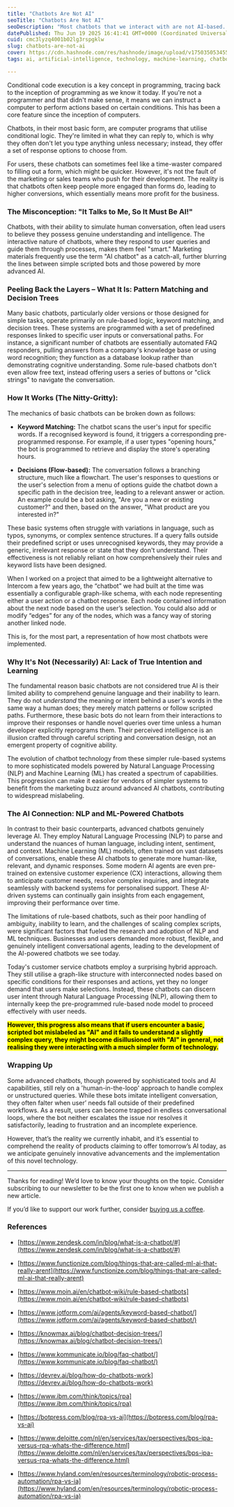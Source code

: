 ```yaml
---
title: "Chatbots Are Not AI"
seoTitle: "Chatbots Are Not AI"
seoDescription: "Most chatbots that we interact with are not AI-based. Many of them aren't even ML-based, but are simple scripts. Let's learn how they work."
datePublished: Thu Jun 19 2025 16:41:41 GMT+0000 (Coordinated Universal Time)
cuid: cmc3lyzq4001b02lg3rspgklw
slug: chatbots-are-not-ai
cover: https://cdn.hashnode.com/res/hashnode/image/upload/v1750350534554/2e053520-a0be-4d19-899d-606786d3e06c.png
tags: ai, artificial-intelligence, technology, machine-learning, chatbot

---
```


Conditional code execution is a key concept in programming, tracing back to the inception of programming as we know it today. If you're not a programmer and that didn't make sense, it means we can instruct a computer to perform actions based on certain conditions. This has been a core feature since the inception of computers.

Chatbots, in their most basic form, are computer programs that utilise conditional logic. They're limited in what they can reply to, which is why they often don't let you type anything unless necessary; instead, they offer a set of response options to choose from.

For users, these chatbots can sometimes feel like a time-waster compared to filling out a form, which might be quicker. However, it's not the fault of the marketing or sales teams who push for their development. The reality is that chatbots often keep people more engaged than forms do, leading to higher conversions, which essentially means more profit for the business.

### **The Misconception: "It Talks to Me, So It Must Be AI!"**

Chatbots, with their ability to simulate human conversation, often lead users to believe they possess genuine understanding and intelligence. The interactive nature of chatbots, where they respond to user queries and guide them through processes, makes them feel "smart." Marketing materials frequently use the term "AI chatbot" as a catch-all, further blurring the lines between simple scripted bots and those powered by more advanced AI.

### **Peeling Back the Layers – What It Is: Pattern Matching and Decision Trees**

Many basic chatbots, particularly older versions or those designed for simple tasks, operate primarily on rule-based logic, keyword matching, and decision trees. These systems are programmed with a set of predefined responses linked to specific user inputs or conversational paths. For instance, a significant number of chatbots are essentially automated FAQ responders, pulling answers from a company's knowledge base or using word recognition; they function as a database lookup rather than demonstrating cognitive understanding. Some rule-based chatbots don't even allow free text, instead offering users a series of buttons or "click strings" to navigate the conversation.

### **How It Works (The Nitty-Gritty):**

The mechanics of basic chatbots can be broken down as follows:

* **Keyword Matching:** The chatbot scans the user's input for specific words. If a recognised keyword is found, it triggers a corresponding pre-programmed response. For example, if a user types "opening hours," the bot is programmed to retrieve and display the store's operating hours.
    
* **Decisions (Flow-based):** The conversation follows a branching structure, much like a flowchart. The user's responses to questions or the user's selection from a menu of options guide the chatbot down a specific path in the decision tree, leading to a relevant answer or action. An example could be a bot asking, "Are you a new or existing customer?" and then, based on the answer, "What product are you interested in?"
    

These basic systems often struggle with variations in language, such as typos, synonyms, or complex sentence structures. If a query falls outside their predefined script or uses unrecognised keywords, they may provide a generic, irrelevant response or state that they don't understand. Their effectiveness is not reliably reliant on how comprehensively their rules and keyword lists have been designed.

When I worked on a project that aimed to be a lightweight alternative to Intercom a few years ago, the “chatbot” we had built at the time was essentially a configurable graph-like schema, with each node representing either a user action or a chatbot response. Each node contained information about the next node based on the user’s selection. You could also add or modify “edges” for any of the nodes, which was a fancy way of storing another linked node.

This is, for the most part, a representation of how most chatbots were implemented.

### **Why It's Not (Necessarily) AI: Lack of True Intention and Learning**

The fundamental reason basic chatbots are not considered true AI is their limited ability to comprehend genuine language and their inability to learn. They do not *understand* the meaning or intent behind a user's words in the same way a human does; they merely match patterns or follow scripted paths. Furthermore, these basic bots do not learn from their interactions to improve their responses or handle novel queries over time unless a human developer explicitly reprograms them. Their perceived intelligence is an illusion crafted through careful scripting and conversation design, not an emergent property of cognitive ability.

The evolution of chatbot technology from these simpler rule-based systems to more sophisticated models powered by Natural Language Processing (NLP) and Machine Learning (ML) has created a spectrum of capabilities. This progression can make it easier for vendors of simpler systems to benefit from the marketing buzz around advanced AI chatbots, contributing to widespread mislabeling.

### **The AI Connection: NLP and ML-Powered Chatbots**

In contrast to their basic counterparts, advanced chatbots genuinely leverage AI. They employ Natural Language Processing (NLP) to parse and understand the nuances of human language, including intent, sentiment, and context. Machine Learning (ML) models, often trained on vast datasets of conversations, enable these AI chatbots to generate more human-like, relevant, and dynamic responses. Some modern AI agents are even pre-trained on extensive customer experience (CX) interactions, allowing them to anticipate customer needs, resolve complex inquiries, and integrate seamlessly with backend systems for personalised support. These AI-driven systems can continually gain insights from each engagement, improving their performance over time.

The limitations of rule-based chatbots, such as their poor handling of ambiguity, inability to learn, and the challenges of scaling complex scripts, were significant factors that fueled the research and adoption of NLP and ML techniques. Businesses and users demanded more robust, flexible, and genuinely intelligent conversational agents, leading to the development of the AI-powered chatbots we see today.

Today's customer service chatbots employ a surprising hybrid approach. They still utilise a graph-like structure with interconnected nodes based on specific conditions for their responses and actions, yet they no longer demand that users make selections. Instead, these chatbots can discern user intent through Natural Language Processing (NLP), allowing them to internally keep the pre-programmed rule-based node model to proceed effectively with user needs.

**<mark>However, this progress also means that if users encounter a basic, scripted bot mislabeled as "AI" and it fails to understand a slightly complex query, they might become disillusioned with "AI" in general, not realising they were interacting with a much simpler form of technology.</mark>**

### **Wrapping Up**

Some advanced chatbots, though powered by sophisticated tools and AI capabilities, still rely on a 'human-in-the-loop' approach to handle complex or unstructured queries. While these bots imitate intelligent conversation, they often falter when user’ needs fall outside of their predefined workflows. As a result, users can become trapped in endless conversational loops, where the bot neither escalates the issue nor resolves it satisfactorily, leading to frustration and an incomplete experience.

However, that’s the reality we currently inhabit, and it’s essential to comprehend the reality of products claiming to offer tomorrow’s AI today, as we anticipate genuinely innovative advancements and the implementation of this novel technology.

---

Thanks for reading! We’d love to know your thoughts on the topic. Consider subscribing to our newsletter to be the first one to know when we publish a new article.

If you’d like to support our work further, consider [buying us a coffee](https://buymeacoffee.com/anshulandnishank).

### References

* [https://www.zendesk.com/in/blog/what-is-a-chatbot/#](https://www.zendesk.com/in/blog/what-is-a-chatbot/#)
    
* [https://www.functionize.com/blog/things-that-are-called-ml-ai-that-really-arent](https://www.functionize.com/blog/things-that-are-called-ml-ai-that-really-arent)
    
* [https://www.moin.ai/en/chatbot-wiki/rule-based-chatbots](https://www.moin.ai/en/chatbot-wiki/rule-based-chatbots)
    
* [https://www.jotform.com/ai/agents/keyword-based-chatbot/](https://www.jotform.com/ai/agents/keyword-based-chatbot/)
    
* [https://knowmax.ai/blog/chatbot-decision-trees/](https://knowmax.ai/blog/chatbot-decision-trees/)
    
* [https://www.kommunicate.io/blog/faq-chatbot/](https://www.kommunicate.io/blog/faq-chatbot/)
    
* [https://devrev.ai/blog/how-do-chatbots-work](https://devrev.ai/blog/how-do-chatbots-work)
    
* [https://www.ibm.com/think/topics/rpa](https://www.ibm.com/think/topics/rpa)
    
* [https://botpress.com/blog/rpa-vs-ai](https://botpress.com/blog/rpa-vs-ai)
    
* [https://www.deloitte.com/nl/en/services/tax/perspectives/bps-ipa-versus-rpa-whats-the-difference.html](https://www.deloitte.com/nl/en/services/tax/perspectives/bps-ipa-versus-rpa-whats-the-difference.html)
    
* [https://www.hyland.com/en/resources/terminology/robotic-process-automation/rpa-vs-ia](https://www.hyland.com/en/resources/terminology/robotic-process-automation/rpa-vs-ia)